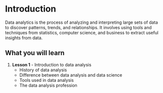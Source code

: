 # Introduction

Data analytics is the process of analyzing and interpreting large sets of data to discover patterns, trends, and relationships. It involves using tools and techniques from statistics, computer science, and business to extract useful insights from data.

## What you will learn

1. **Lesson 1** - Introduction to data analysis
   - History of data analysis
   - Difference between data analysis and data science
   - Tools used in data analysis
   - The data analysis profession
